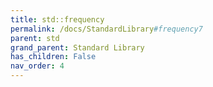 ```yaml
---
title: std::frequency
permalink: /docs/StandardLibrary#frequency7
parent: std
grand_parent: Standard Library
has_children: False
nav_order: 4
---
```

